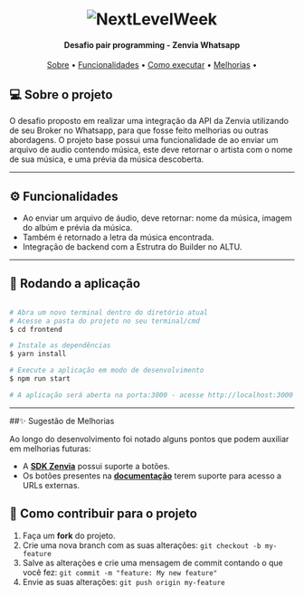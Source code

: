 <h1 align="center">
    <img alt="NextLevelWeek" title="#NextLevelWeek" src="./images/banner.png" />
</h1>

<h4 align="center"> 
Desafio pair programming - Zenvia Whatsapp
</h4>

<p align="center">
 <a href="#-sobre-o-projeto">Sobre</a> •
 <a href="#-funcionalidades">Funcionalidades</a> •
 <a href="#-rodando-a-aplicacao">Como executar</a> • 
 <a href="#-sugestao-de-melhorias">Melhorias</a> • 
</p>


## 💻 Sobre o projeto

O desafio proposto em realizar uma integração da API da Zenvia utilizando de seu Broker no Whatsapp, para que fosse feito melhorias ou outras abordagens. O projeto base possui uma funcionalidade de ao enviar um arquivo de audio contendo música, este deve retornar o artista com o nome de sua música, e uma prévia da música descoberta.

---

## ⚙️ Funcionalidades

- Ao enviar um arquivo de áudio, deve retornar: nome da música, imagem do albúm e prévia da música.
- Também é retornado a letra da música encontrada.
- Integração de backend com a Estrutra do Builder no ALTU.

---

## 🧭 Rodando a aplicação

```bash

# Abra um novo terminal dentro do diretório atual
# Acesse a pasta do projeto no seu terminal/cmd
$ cd frontend

# Instale as dependências
$ yarn install

# Execute a aplicação em modo de desenvolvimento
$ npm run start

# A aplicação será aberta na porta:3000 - acesse http://localhost:3000

```

---

##✨ Sugestão de Melhorias

Ao longo do desenvolvimento foi notado alguns pontos que podem auxiliar em melhorias futuras:

- A **[SDK Zenvia](https://www.npmjs.com/package/@zenvia/sdk )** possui suporte a botões.
- Os botões presentes na **[documentação](https://zenvia.github.io/zenvia-openapi-spec/v2/#tag/Content-types )** terem suporte para acesso a URLs externas.


## 💪 Como contribuir para o projeto

1. Faça um **fork** do projeto.
2. Crie uma nova branch com as suas alterações: `git checkout -b my-feature`
3. Salve as alterações e crie uma mensagem de commit contando o que você fez: `git commit -m "feature: My new feature"`
4. Envie as suas alterações: `git push origin my-feature`
